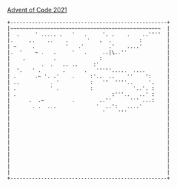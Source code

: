 [Advent of Code 2021](http://adventofcode.com/2021)

    +---------------------------------------------------+
    |~~~~~~~~~~~~~~~~~~~~~~~~~~~~~~~~~~~~~~~~~~~~~~~~~  |
    |  .     ' ..... .   '   .     '. .    .    ..''''  |
    |.     ..    ..    .      '   .  .         :        |
    | ~     .          '   .'        .'    ....'        |
    |.  '    ~ .   .     '   .     ..|\..''             |
    |    .         .              :                     |
    |          .  .   .. ..     :'                      |
    |  '.   ' .       .      .   '''''.....  ....       |
    | .      .~ '. .'    .     :'..  ..    ''    ':     |
    | ..          . '          :   ''  ''''..     '.    |
    | .           ' .          :             '..'. :    |
    | .                               :'''..   ..' :    |
    |      .  .~         .        ..''      ''' ...:    |
    |       . .  ...             '  ..':   ....'        |
    |                              '    '''             |
    |                                                   |
    |                                                   |
    |                                                   |
    |                                                   |
    |                                                   |
    |                                                   |
    |                                                   |
    |                                                   |
    |                                                   |
    |                                                   |
    +---------------------------------------------------+